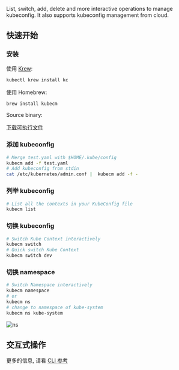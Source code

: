 
List, switch, add, delete and more interactive operations to manage kubeconfig.
It also supports kubeconfig management from cloud.

## 快速开始

### 安装

使用 [Krew](https://krew.sigs.k8s.io/):

```bash
kubectl krew install kc
```

使用 Homebrew:

```bash
brew install kubecm
```

Source binary:

[下载可执行文件](https://github.com/sunny0826/kubecm/releases)

### 添加 kubeconfig

```bash
# Merge test.yaml with $HOME/.kube/config
kubecm add -f test.yaml 
# Add kubeconfig from stdin
cat /etc/kubernetes/admin.conf |  kubecm add -f -
```

### 列举 kubeconfig

```bash
# List all the contexts in your KubeConfig file
kubecm list
```

### 切换 kubeconfig

```bash
# Switch Kube Context interactively
kubecm switch
# Quick switch Kube Context
kubecm switch dev
```

### 切换 namespace

```bash
# Switch Namespace interactively
kubecm namespace
# or
kubecm ns
# change to namespace of kube-system
kubecm ns kube-system
```
![ns](../../static/ns.gif)

## 交互式操作

<script id="asciicast-389595" src="https://asciinema.org/a/389595.js" async></script>

更多的信息, 请看 [CLI 参考](https://kubecm.cloud/zh-cn/cli/kubecm_add)